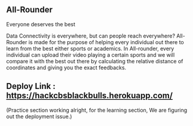 ## All-Rounder

Everyone deserves the best

Data Connectivity is everywhere, but can people reach everywhere? All-Rounder is made for the purpose of helping every individual out there to learn from the best either sports or academics. In All-rounder, every individual can upload their video playing a certain sports and we will compare it with the best out there by calculating the relative distance of coordinates and giving you the exact feedbacks.




## Deploy Link : https://hackcbsblackbulls.herokuapp.com/

(Practice section working alright, for the learning section, We are figuring out the deployment issue.)
